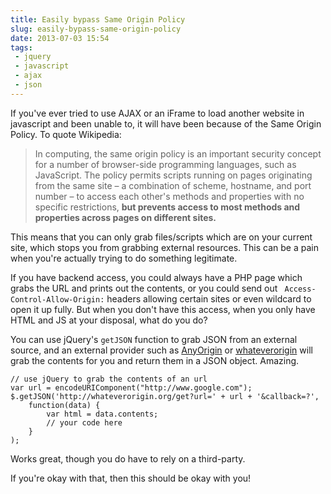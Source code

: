 ```yaml
---
title: Easily bypass Same Origin Policy
slug: easily-bypass-same-origin-policy
date: 2013-07-03 15:54
tags: 
 - jquery
 - javascript
 - ajax
 - json
---
```

If you've ever tried to use AJAX or an iFrame to load another website in javascript and been unable to, it will have been because of the Same Origin Policy. To quote Wikipedia:

> In computing, the same origin policy is an important security concept for a number of browser-side programming languages, such as JavaScript. The policy permits scripts running on pages originating from the same site – a combination of scheme, hostname, and port number – to access each other's methods and properties with no specific restrictions, **but prevents access to most methods and properties across pages on different sites.**

This means that you can only grab files/scripts which are on your current site, which stops you from grabbing external resources. This can be a pain when you're actually trying to do something legitimate. 

If you have backend access, you could always have a PHP page which grabs the URL and prints out the contents, or you could send out ` Access-Control-Allow-Origin:` headers allowing certain sites or even wildcard to open it up fully. But when you don't have this access, when you only have HTML and JS at your disposal, what do you do?

You can use jQuery's `getJSON` function to grab JSON from an external source, and an external provider such as [AnyOrigin](http://anyorigin.com/) or [whateverorigin](http://whateverorigin.org/) will grab the contents for you and return them in a JSON object. Amazing.

    // use jQuery to grab the contents of an url
    var url = encodeURIComponent("http://www.google.com");
    $.getJSON('http://whateverorigin.org/get?url=' + url + '&callback=?', 
        function(data) {
            var html = data.contents;
            // your code here
        }
    );

Works great, though you do have to rely on a third-party. 

If you're okay with that, then this should be okay with you!